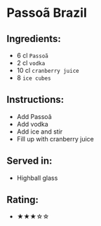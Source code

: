 # Passoã Brazil

## Ingredients:
- 6 cl `Passoã` <!-- 4 cl `Passoã` -->
- 2 cl `vodka`
- 10 cl `cranberry juice` <!-- 12 cl `cranberry juice` -->
- 8 `ice cubes`

## Instructions:
- Add Passoã
- Add vodka
- Add ice and stir
- Fill up with cranberry juice

## Served in:
- Highball glass

## Rating:
- ★★★☆☆